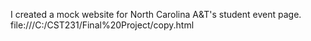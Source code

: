 I created a mock website for North Carolina A&T's student event page.
file:///C:/CST231/Final%20Project/copy.html
